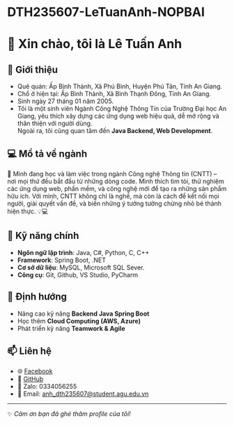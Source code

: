 # DTH235607-LeTuanAnh-NOPBAI
# 👋 Xin chào, tôi là Lê Tuấn Anh

## 💼 Giới thiệu
- Quê quán: Ấp Bình Thành, Xã Phú Bình, Huyện Phú Tân, Tỉnh An Giang.
- Chổ ở hiện tại: Ấp Bình Thành, Xã Bình Thạnh Đông, Tỉnh An Giang.
- Sinh ngày 27 tháng 01 năm 2005.
- Tôi là một sinh viên Ngành Công Nghệ Thông Tin của Trường Đại học An Giang, yêu thích xây dựng các ứng dụng web hiệu quả, dễ mở rộng và thân thiện với người dùng.  
Ngoài ra, tôi cũng quan tâm đến **Java Backend, Web Development**.

## 💻 Mổ tả về ngành
🌟 Mình đang học và làm việc trong ngành Công nghệ Thông tin (CNTT) – nơi mọi thứ đều bắt đầu từ những dòng code. Mình thích tìm tòi, thử nghiệm các ứng dụng web, phần mềm, và công nghệ mới để tạo ra những sản phẩm hữu ích. Với mình, CNTT không chỉ là nghề, mà còn là cách để kết nối mọi người, giải quyết vấn đề, và biến những ý tưởng tưởng chừng nhỏ bé thành hiện thực. 💡💻

## 🚀 Kỹ năng chính
- **Ngôn ngữ lập trình**: Java, C#, Python, C, C++
- **Framework**: Spring Boot, .NET
- **Cơ sở dữ liệu**: MySQL, Microsoft SQL Sever.
- **Công cụ**: Git, Github, VS Studio, PyCharm

## 🌱 Định hướng
- Nâng cao kỹ năng **Backend Java Spring Boot**
- Học thêm **Cloud Computing (AWS, Azure)**
- Phát triển kỹ năng **Teamwork & Agile**

## 📫 Liên hệ
- 🌐 [Facebook](https://www.facebook.com/tunn.2701)  
- 🐙 [GitHub](https://github.com/DTH235607-LeTuanAnh)  
- 💬 Zalo: 0334056255  
- 📧 Email: anh_dth235607@student.agu.edu.vn
---

✨ *Cảm ơn bạn đã ghé thăm profile của tôi!*
